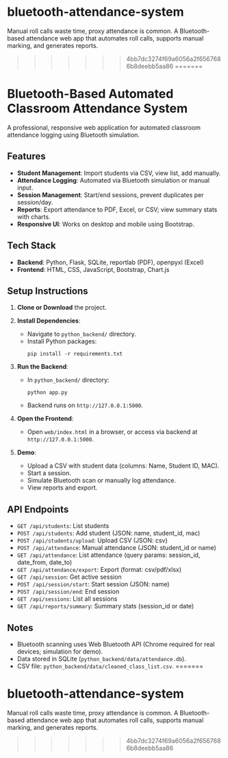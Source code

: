 # bluetooth-attendance-system
Manual roll calls waste time, proxy attendance is common. A Bluetooth-based attendance web app that automates roll calls, supports manual marking, and generates reports.
>>>>>>> 4bb7dc3274f69a6056a2f6567686b8deebb5aa86
=======
# Bluetooth-Based Automated Classroom Attendance System

A professional, responsive web application for automated classroom attendance logging using Bluetooth simulation.

## Features

- **Student Management**: Import students via CSV, view list, add manually.
- **Attendance Logging**: Automated via Bluetooth simulation or manual input.
- **Session Management**: Start/end sessions, prevent duplicates per session/day.
- **Reports**: Export attendance to PDF, Excel, or CSV; view summary stats with charts.
- **Responsive UI**: Works on desktop and mobile using Bootstrap.

## Tech Stack

- **Backend**: Python, Flask, SQLite, reportlab (PDF), openpyxl (Excel)
- **Frontend**: HTML, CSS, JavaScript, Bootstrap, Chart.js

## Setup Instructions

1. **Clone or Download** the project.

2. **Install Dependencies**:
   - Navigate to `python_backend/` directory.
   - Install Python packages:
     ```
     pip install -r requirements.txt
     ```

3. **Run the Backend**:
   - In `python_backend/` directory:
     ```
     python app.py
     ```
   - Backend runs on `http://127.0.0.1:5000`.

4. **Open the Frontend**:
   - Open `web/index.html` in a browser, or access via backend at `http://127.0.0.1:5000`.

5. **Demo**:
   - Upload a CSV with student data (columns: Name, Student ID, MAC).
   - Start a session.
   - Simulate Bluetooth scan or manually log attendance.
   - View reports and export.

## API Endpoints

- `GET /api/students`: List students
- `POST /api/students`: Add student (JSON: name, student_id, mac)
- `POST /api/students/upload`: Upload CSV (JSON: csv)
- `POST /api/attendance`: Manual attendance (JSON: student_id or name)
- `GET /api/attendance`: List attendance (query params: session_id, date_from, date_to)
- `GET /api/attendance/export`: Export (format: csv/pdf/xlsx)
- `GET /api/session`: Get active session
- `POST /api/session/start`: Start session (JSON: name)
- `POST /api/session/end`: End session
- `GET /api/sessions`: List all sessions
- `GET /api/reports/summary`: Summary stats (session_id or date)

## Notes

- Bluetooth scanning uses Web Bluetooth API (Chrome required for real devices; simulation for demo).
- Data stored in SQLite (`python_backend/data/attendance.db`).
- CSV file: `python_backend/data/cleaned_class_list.csv`.
=======
# bluetooth-attendance-system
Manual roll calls waste time, proxy attendance is common. A Bluetooth-based attendance web app that automates roll calls, supports manual marking, and generates reports.
>>>>>>> 4bb7dc3274f69a6056a2f6567686b8deebb5aa86
